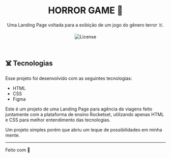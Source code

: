 <h1 align="center"> HORROR GAME 👻 </h1>

<p align="center">
Uma Landing Page voltada para a exibição de um jogo do gênero terror ☠️.
</p>

<p align="center">
  <img alt="License" src="https://i.ibb.co/K7VF5Fb/HORRORGAME-FOTO.jpg">
</p>

<br>

</p>

## ☠️ Tecnologias

Esse projeto foi desenvolvido com as seguintes tecnologias:

- HTML  
- CSS
- Figma

Este é um projeto de uma Landing Page para agência de viagens feito juntamente com a plataforma de ensino Rocketset, 
utilizando apenas HTML e CSS para melhor entendimento das tecnologias.

Um projeto simples porém que abriu um leque de possibilidades em minha mente.


---

Feito com 🖤
